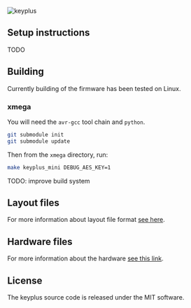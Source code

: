 ![keyplus](https://rawgit.com/ahtn/keyplus/master/resources/keyplus_logo.svg)

## Setup instructions

TODO

## Building

Currently building of the firmware has been tested on Linux.

### xmega

You will need the `avr-gcc` tool chain and `python`.

```bash
git submodule init
git submodule update
```

Then from the `xmega` directory, run:

```bash
make keyplus_mini DEBUG_AES_KEY=1
```

TODO: improve build system

## Layout files

For more information about layout file format [see here](https://github.com/ahtn/keyplus/tree/master/layouts/README.md).

## Hardware files

For more information about the hardware [see this link](https://github.com/ahtn/keyboard_pcb/tree/master/keyplus_mini).

## License

The keyplus source code is released under the MIT software.
